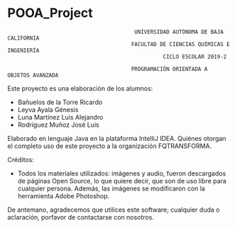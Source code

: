 # POOA_Project

                                            UNIVERSIDAD AUTÓNOMA DE BAJA CALIFORNIA
                                           FACULTAD DE CIENCIAS QUÍMICAS E INGENIERÍA
                                                     CICLO ESCOLAR 2019-2

                                           PROGRAMACIÓN ORIENTADA A OBJETOS AVANZADA

Este proyecto es una elaboración de los alumnos:

  - Bañuelos de la Torre Ricardo
  - Leyva Ayala Génesis
  - Luna Martínez Luis Alejandro
  - Rodríguez Muñoz José Luis

Elaborado en lenguaje Java en la plataforma IntelliJ IDEA. Quiénes otorgan el completo uso de este proyecto a la organización
FQTRANSFORMA.

Créditos:
  - Todos los materiales utilizados: imágenes y audio, fueron descargados de páginas Open Source, lo que quiere decir, que son de uso
    libre para cualquier persona. Además, las imágenes se modificaron con la herramienta Adobe Photoshop.

De antemano, agradecemos que utilices este software; cualquier duda o aclaración, porfavor de contactarse con nosotros.

